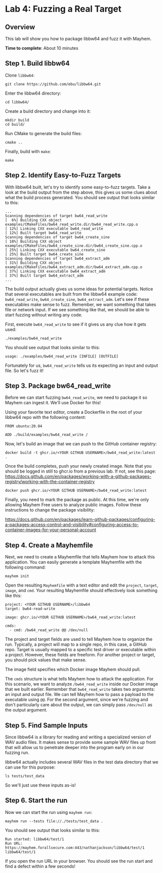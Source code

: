 # Lab 4: Fuzzing a Real Target

## Overview

This lab will show you how to package libbw64 and fuzz it with Mayhem.

**Time to complete**: About 10 minutes

## Step 1. Build libbw64

Clone `libbw64`:

```
git clone https://github.com/ebu/libbw64.git
```

Enter the libbw64 directory:

```
cd libbw64/
```

Create a build directory and change into it:

```
mkdir build
cd build/
```

Run CMake to generate the build files:

```
cmake ..
```

Finally, build with `make`:

```
make
```

## Step 2. Identify Easy-to-Fuzz Targets

With libbw64 built, let's try to identify some easy-to-fuzz targets. Take a look at the build output from the step above, this gives us some clues about what the build process generated. You should see output that looks similar to this:

```
...
Scanning dependencies of target bw64_read_write
[  6%] Building CXX object examples/CMakeFiles/bw64_read_write.dir/bw64_read_write.cpp.o
[ 12%] Linking CXX executable bw64_read_write
[ 12%] Built target bw64_read_write
Scanning dependencies of target bw64_create_sine
[ 18%] Building CXX object examples/CMakeFiles/bw64_create_sine.dir/bw64_create_sine.cpp.o
[ 25%] Linking CXX executable bw64_create_sine
[ 25%] Built target bw64_create_sine
Scanning dependencies of target bw64_extract_adm
[ 31%] Building CXX object examples/CMakeFiles/bw64_extract_adm.dir/bw64_extract_adm.cpp.o
[ 37%] Linking CXX executable bw64_extract_adm
[ 37%] Built target bw64_extract_adm
...
```

The build output actually gives us some ideas for potential targets. Notice that several executables are built from the libbw64 example code: `bw64_read_write`, `bw64_create_sine`, `bw64_extract_adm`. Let's see if these executables make sense to fuzz. Remember, we want something that takes file or network input. If we see something like that, we should be able to start fuzzing without writing any code.

First, execute `bw64_read_write` to see if it gives us any clue how it gets used:

```
./examples/bw64_read_write
```

You should see output that looks similar to this:

```
usage: ./examples/bw64_read_write [INFILE] [OUTFILE]
```

Fortunately for us, `bw64_read_write` tells us its expecting an input and output file. So let's fuzz it!

## Step 3. Package bw64_read_write

Before we can start fuzzing `bw64_read_write`, we need to package it so Mayhem can ingest it. We'll use Docker for this!

Using your favorite text editor, create a Dockerfile in the root of your libbw64 repo with the following content:

```
FROM ubuntu:20.04

ADD ./build/examples/bw64_read_write /
```

Now, let's build an image that we can push to the GitHub container registry:

```
docker build -t ghcr.io/<YOUR GITHUB USERNAME>/bw64_read_write:latest .
```

Once the build completes, push your newly created image. Note that you should be logged in still to ghcr.io from a previous lab. If not, see this page: https://docs.github.com/en/packages/working-with-a-github-packages-registry/working-with-the-container-registry

```
docker push ghcr.io/<YOUR GITHUB USERNAME>/bw64_read_write:latest
```

Finally, you need to mark the package as public. At this time, we're only allowing Mayhem Free users to analyze public images. Follow these instructions to change the package visibility:

https://docs.github.com/en/packages/learn-github-packages/configuring-a-packages-access-control-and-visibility#configuring-access-to-container-images-for-your-personal-account

## Step 4. Create a Mayhemfile

Next, we need to create a Mayhemfile that tells Mayhem how to attack this application. You can easily generate a template Mayhemfile with the following command:

```
mayhem init
```

Open the resulting `Mayhemfile` with a text editor and edit the `project`, `target`, `image`, and `cmd`. Your resulting Mayhemfile should effectively look something like this:

```
project: <YOUR GITHUB USERNAME>/libbw64
target: bw64-read-write

image: ghcr.io/<YOUR GITHUB USERNAME>/bw64_read_write:latest

cmds:
  - cmd: /bw64_read_write @@ /dev/null
```

The project and target fields are used to tell Mayhem how to organize the run. Typically, a project will map to a single repo, in this case, a GitHub repo. Target is usually mapped to a specific test driver or executable within a project. However, these fields are freeform. For another project or target, you should pick values that make sense.

The image field specifies which Docker image Mayhem should pull.

The `cmds` structure is what tells Mayhem how to attack the application. For this scenario, we want to analyze `/bw64_read_write` inside our Docker image that we built earlier. Remember that `bw64_read_write` takes two arguments: an input and output file. We can tell Mayhem how to pass a payload to the executable using `@@`. For the second argument, since we're fuzzing and don't particularly care about the output, we can simply pass `/dev/null` as the output argument.

## Step 5. Find Sample Inputs

Since libbw64 is a library for reading and writing a specialized version of WAV audio files. It makes sense to provide some sample WAV files up front that will allow us to penetrate deeper into the program early on in our fuzzing run.

libbw64 actually includes several WAV files in the test data directory that we can use for this purpose:

```
ls tests/test_data
```

So we'll just use these inputs as-is!

## Step 6. Start the run

Now we can start the run using `mayhem run`:

```
mayhem run --tests file://./tests/test_data .
```

You should see output that looks similar to this:

```
Run started: libbw64/test/1
Run URL: https://mayhem.forallsecure.com:443/nathanjackson/libbw64/test/1
libbw64/test/1
```

If you open the run URL in your browser. You should see the run start and find a defect within a few seconds!

